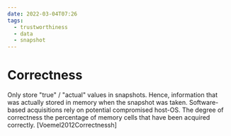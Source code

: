 ```yaml
---
date: 2022-03-04T07:26
tags:
  - trustworthiness
  - data
  - snapshot
---
```


# Correctness

Only store "true" / "actual" values in snapshots. Hence, information that was actually stored in memory when the snapshot was taken. Software-based acquisitions rely on potential compromised host-OS. The degree of correctness the percentage of memory cells that have been acquired correctly. [Voemel2012Correctnessh]
